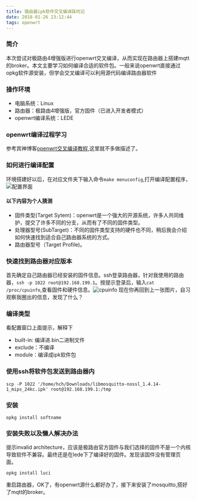 ```yaml
---
title: 路由器ipk软件交叉编译踩坑记
date: 2018-01-26 23:12:44
tags: openwrt
---
```

### 简介
  本次尝试对极路由4增强版进行openwrt交叉编译，从而实现在路由器上搭建mqtt的broker。本文主要学习如何编译合适的软件包。一般来说openwrt直接通过opkg软件源安装，但学会交叉编译可以利用源代码编译路由器软件

### 操作环境

+ 电脑系统：Linux
+ 路由器：极路由4增强版，官方固件（已进入开发者模式）
+ openwrt编译系统：LEDE

### openwrt编译过程学习
  参考宾神博客[openwrt交叉编译教程](http://les1ie.com/2017/04/07/MT-7688%E7%B3%BB%E7%BB%9F%E7%BC%96%E8%AF%91%E8%BF%87%E7%A8%8B/),这里就不多做描述了。

### 如何进行编译配置
  环境搭建好以后，在对应文件夹下输入命令`make menuconfig`,打开编译配置程序，![配置界面](https://github.com/geekhch/images/blob/master/openwrt/%E5%9B%BA%E4%BB%B6%E9%80%89%E6%8B%A9.png?raw=true)
  #### 以下内容为个人猜测
  + 固件类型(Target Sytem)：openwrt是一个强大的开源系统，许多人共同维护，提交了许多不同的分支，从而有了不同的固件类型。
  + 处理器型号(SubTarget)：不同的固件类型支持的硬件也不同，稍后我会介绍如何快速找到适合自己路由器系统的方式。
  + 路由器型号（Target Profile)。

### 快速找到路由器对应版本
  首先确定自己路由器已经安装的固件信息。ssh登录路由器，针对我使用的路由器，`ssh -p 1022 root@192.168.199.1`。按提示登录后，输入`cat /proc/cpuinfo`,查看固件和硬件信息。![cpuinfo](https://github.com/geekhch/images/blob/master/openwrt/cpuinfo.png?raw=true)
  现在你再回到上一张图片，自习观察我圈出的信息，发现了什么？

### 编译类型
看配置窗口上面提示，解释下
+ built-in: 编译进.bin二进制文件
+ exclude：不编译
+ module：编译成ipk软件包

### 使用ssh将软件包发送到路由器内
```
scp -P 1022 '/home/hch/Downloads/libmosquitto-nossl_1.4.14-1_mips_24kc.ipk' root@192.168.199.1:/tmp
```

### 安装
```
opkg install softname
```
### 安装失败以及懒人解决办法

提示invalid architecture，应该是极路由官方固件与我们选择的固件不是一个内核导致软件不兼容。最终还是在lede下了编译好的固件。发现该固件没有管理页面。

`opkg install luci`

重启路由器，OK了，有openwrt源什么都好办了，接下来安装了mosquitto,搭好了mqtt的broker。
